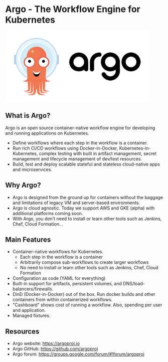 # Argo - The Workflow Engine for Kubernetes

![Argo Image](argo.png)

## What is Argo?
Argo is an open source container-native workflow engine for developing and running applications on Kubernetes.
* Define workflows where each step in the workflow is a container.
* Run rich CI/CD workflows using Docker-in-Docker, Kubernetes-in-Kubernetes, complex testing with built in artifact management, secret management and lifecycle management of dev/test resources.
* Build, test and deploy scalable stateful and stateless cloud-native apps and microservices.

## Why Argo?
* Argo is designed from the ground up for containers without the baggage and limitations of legacy VM and server-based environments.
* Argo is cloud agnostic. Today we support AWS and GKE (alpha) with additional platforms coming soon.
* With Argo, you don’t need to install or learn other tools such as Jenkins, Chef, Cloud Formation... 

## Main Features
* Container-native workflows for Kubernetes.
  * Each step in the workflow is a container
  * Arbitrarily compose sub-workflows to create larger workflows
  * No need to install or learn other tools such as Jenkins, Chef, Cloud Formation
* Configuration as code (YAML for everything)
* Built-in support for artifacts, persistent volumes, and DNS/load-balancers/firewalls.
* DinD (Docker-in-Docker) out of the box. Run docker builds and other containers from within containerized workflows.
* "Cashboard" shows cost of running a workflow. Also, spending per user and application.
* Managed fixtures.

## Resources
* Argo website: https://argoproj.io
* Argo GitHub:  https://github.com/argoproj
* Argo forum:   https://groups.google.com/forum/#!forum/argoproj

